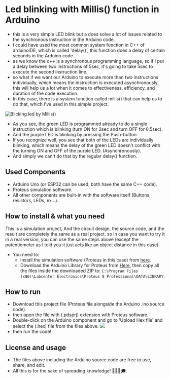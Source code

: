 
# Led blinking with Millis() function in Arduino
- this is a very simple LED blink but a does solve a lot of issues related to the synchronous instruction in the Arduino code.
- I could have used the most common system function in C++ of arduinoIDE, which is called 'delay()', this function does a delay of certain seconds in the Arduino code.
- as we know the c++ is a synchronous programming language, so if I put a delay between two instructions of 5sec, it's going to take 5sec to execute the second instruction line.
- so what if we want our Arduino to execute more than two instructions individually, which means the instruction is executed asynchronously, this will help us a lot when it comes to effectiveness, efficiency, and duration of the code execution.
- In this case, there is a system function called millis() that can help us to do that, which I've used in this simple project.


 ![Blicking led by Millis()](https://github.com/yahiaBSK/Led_Blink_by_millis-func_Arduino/assets/51094855/8414ae71-e9c3-4137-a988-12dfdefa4491)

- As you see, the green LED is programmed already to do a single instruction which is blinking (turn ON for 2sec and turn OFF for 0.5sec).
- And the purple LED is blinking by pressing the Push-button
- If you recognize well, you see that both of the LEDs are individually blinking, which means the delay of the green LED doesn't conflict with the turning ON and OFF of the purple LED. (Asynchronously).
- And simply we can't do that by the regular delay() function.

 ## Used Components

- Arduino Uno (or ESP32 can be used, both have the same C++ code).
- Proteus simulation software.
- All other components are built-in with the software itself (Buttons, resistors, LEDs, ex...).

## How to install & what you need
This is a simulation project, And the circuit design, the source code, and the result are completely the same as a real project. so in case you want to try it in a real version, you can use the same steps above (except the potentiometer as I told you it just acts like an object distance in this case).
- You need to:
    - install the simulation software (Proteus in this case) from [here](https://filecr.com/windows/proteus/?id=394206745600).
    - Download the Arduino Library for Proteus from [Here](https://www.theengineeringprojects.com/2015/12/arduino-uno-library-proteus.html), then copy all the files inside the downloaded ZIP to: `C:\Program Files (x86)\Labcenter Electronics\Proteus 8 Professional\DATA\LIBRARY`.

## How to run
- Download this project file (Proteus file alongside the Arduino .ino source code).
- then open the file with (.pdsprj) extension with Proteus software.
- Double-click on the Arduino component and go to 'Upload Hex file' and select the (.hex) file from the files above.
    ![](https://i.ibb.co/tLck7m5/Screenshot-2024-04-11-184217.png)
- then run the code!

## License and usage
- The files above including the Arduino source code are free to use, share, and edit.
- All this is for the sake of spreading knowledge! 🧑‍🎓😎🎓.
